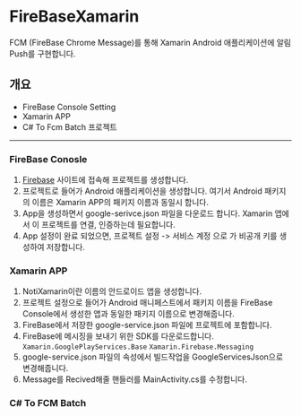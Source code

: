 # FireBaseXamarin   
  FCM (FireBase Chrome Message)를 통해 Xamarin Android 애플리케이션에 알림 Push를 구현합니다.   

## 개요   
  - FireBase Console Setting
  - Xamarin APP
  - C# To Fcm Batch 프로젝트    
---

  ### FireBase Conosle
  1. [Firebase](https://console.firebase.google.com/) 사이트에 접속해 프로젝트를 생성합니다.
  2. 프로젝트로 들어가 Android 애플리케이션을 생성합니다. 여기서 Android 패키지의 이름은 Xamarin APP의 패키지 이름과 동일시 합니다.
  3. App을 생성하면서 google-serivce.json 파일을 다운로드 합니다. Xamarin 앱에서 이 프로젝트를 연결, 인증하는데 필요합니다.
  4. App 설정이 완료 되었으면, 프로젝트 설정 -> 서비스 계정 으로 가 비공개 키를 생성하여 저장합니다.

  ### Xamarin APP
  1. NotiXamarin이란 이름의 안드로이드 앱을 생성합니다.
  2. 프로젝트 설정으로 들어가 Android 매니페스트에서 패키지 이름을 FireBase Console에서 생성한 앱과 동일한 패키지 이름으로 변경해줍니다.
  3. FireBase에서 저장한 google-service.json 파일에 프로젝트에 포함합니다. 
  4. FireBase에 메시징을 보내기 위한 SDK를 다운로드합니다.    
    `Xamarin.GooglePlayServices.Base`   `Xamarin.Firebase.Messaging`
  5. google-service.json 파일의 속성에서 빌드작업을 GoogleServicesJson으로 변경해줍니다. 
  6. Message를 Recived해줄 핸들러를 MainActivity.cs를 수정합니다.
  
  ### C# To FCM Batch
 
